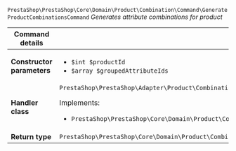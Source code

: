 `PrestaShop\PrestaShop\Core\Domain\Product\Combination\Command\GenerateProductCombinationsCommand`
_Generates attribute combinations for product_

| Command details            |    |
| -------------------------- | -- |
| **Constructor parameters** | <ul> <li>`$int $productId`</li>  <li>`$array $groupedAttributeIds`</li> </ul> |
| **Handler class**          | `PrestaShop\PrestaShop\Adapter\Product\Combination\CommandHandler\GenerateProductCombinationsHandler`  <p> Implements: </p> <ul>  <li>`PrestaShop\PrestaShop\Core\Domain\Product\Combination\CommandHandler\GenerateProductCombinationsHandlerInterface`</li>  |
| **Return type** |  `PrestaShop\PrestaShop\Core\Domain\Product\Combination\ValueObject\CombinationId[]`  |
